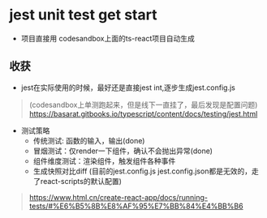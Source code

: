 # jest unit test get start
- 项目直接用 codesandbox上面的ts-react项目自动生成



## 收获
- jest在实际使用的时候，最好还是直接jest int,逐步生成jest.config.js
> (codesandbox上单测跑起来，但是线下一直挂了，最后发现是配置问题)
> https://basarat.gitbooks.io/typescript/content/docs/testing/jest.html

- 测试策略
    - 传统测试: 函数的输入，输出(done)
    - 冒烟测试：仅render一下组件，确认不会抛出异常(done)
    - 组件维度测试：渲染组件，触发组件各种事件
    - 生成快照对比diff
(目前的jest.config.js jest.config.json都是无效的，走了react-scripts的默认配置)
> https://www.html.cn/create-react-app/docs/running-tests/#%E6%B5%8B%E8%AF%95%E7%BB%84%E4%BB%B6